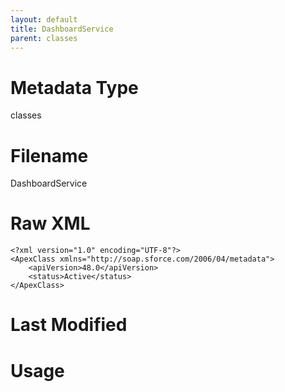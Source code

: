 ```yaml
---
layout: default
title: DashboardService
parent: classes
---
```

# Metadata Type
classes


# Filename 
DashboardService


# Raw XML
```
<?xml version="1.0" encoding="UTF-8"?>
<ApexClass xmlns="http://soap.sforce.com/2006/04/metadata">
    <apiVersion>48.0</apiVersion>
    <status>Active</status>
</ApexClass>
```


# Last Modified


# Usage
